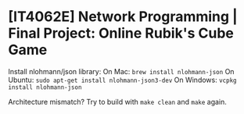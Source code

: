# [IT4062E] Network Programming | Final Project: Online Rubik's Cube Game

Install nlohmann/json library:
On Mac: `brew install nlohmann-json`
On Ubuntu: `sudo apt-get install nlohmann-json3-dev`
On Windows: `vcpkg install nlohmann-json`

Architecture mismatch? Try to build with `make clean` and `make` again.


